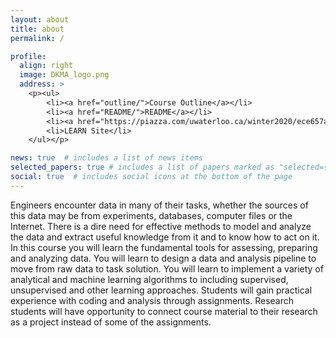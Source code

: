 ```yaml
---
layout: about
title: about
permalink: /

profile:
  align: right
  image: DKMA_logo.png
  address: > 
    <p><ul>
        <li><a href="outline/">Course Outline</a></li>
        <li><a href="README/">README</a></li>
        <li><a href="https://piazza.com/uwaterloo.ca/winter2020/ece657a">Piazza Discussion</a></li>
        <li>LEARN Site</li>
    </ul></p>

news: true  # includes a list of news items
selected_papers: true # includes a list of papers marked as "selected={true}"
social: true  # includes social icons at the bottom of the page
---
```


Engineers encounter data in many of their tasks, whether the sources of this data may be from experiments, databases, computer files or the Internet.  There is a dire need for effective methods to model and analyze the data and extract useful knowledge from it and to know how to act on it. In this course you will learn the fundamental tools for assessing, preparing and analyzing data. You will learn to design a data and analysis pipeline to move from raw data to task solution. You will learn to implement a variety of analytical and machine learning algorithms to including supervised, unsupervised and other learning approaches. Students will gain practical experience with coding and analysis through assignments. Research students will have opportunity to connect course material to their research as a project instead of some of the assignments. 


